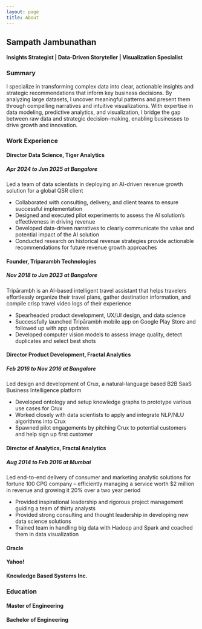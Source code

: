 ```yaml
---
layout: page
title: About
---
```

## Sampath Jambunathan
#### Insights Strategist | Data-Driven Storyteller | Visualization Specialist

### Summary
I specialize in transforming complex data into clear, actionable insights and strategic recommendations that inform key business decisions. By analyzing large datasets, I uncover meaningful patterns and present them through compelling narratives and intuitive visualizations. With expertise in data modeling, predictive analytics, and visualization, I bridge the gap between raw data and strategic decision-making, enabling businesses to drive growth and innovation.

### Work Experience
#### Director Data Science, Tiger Analytics
##### Apr 2024 to Jun 2025 at Bangalore
Led a team of data scientists in deploying an AI-driven revenue growth solution for a global QSR client
- Collaborated with consulting, delivery, and client teams to ensure successful implementation
- Designed and executed pilot experiments to assess the AI solution’s effectiveness in driving revenue
- Developed data-driven narratives to clearly communicate the value and potential impact of the AI solution
- Conducted research on historical revenue strategies provide actionable recommendations for future revenue growth approaches

#### Founder, Triparambh Technologies
##### Nov 2018 to Jun 2023 at Bangalore
Tripārambh is an AI-based intelligent travel assistant that helps travelers effortlessly organize their travel plans, gather destination information, and compile crisp travel video logs of their experience
- Spearheaded product development, UX/UI design, and data science
- Successfully launched Tripārambh mobile app on Google Play Store and followed up with app updates
- Developed computer vision models to assess image quality, detect duplicates and select best shots

#### Director Product Development, Fractal Analytics
##### Feb 2016 to Nov 2016 at Bangalore
Led design and development of Crux, a natural-language based B2B SaaS Business Intelligence platform
- Developed ontology and setup knowledge graphs to prototype various use cases for Crux
- Worked closely with data scientists to apply and integrate NLP/NLU algorithms into Crux
- Spawned pilot engagements by pitching Crux to potential customers and help sign up first customer

#### Director of Analytics, Fractal Analytics
##### Aug 2014 to Feb 2016 at Mumbai
Led end-to-end delivery of consumer and marketing analytic solutions for fortune 100 CPG company – efficiently managing a service worth $2 million in revenue and growing it 20% over a two year period
- Provided inspirational leadership and rigorous project management guiding a team of thirty analysts
- Provided strong consulting and thought leadership in developing new data science solutions
- Trained team in handling big data with Hadoop and Spark and coached them in data visualization



#### Oracle
#### Yahoo!
#### Knowledge Based Systems Inc.

### Education
#### Master of Engineering
#### Bachelor of Engineering


